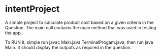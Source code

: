 # intentProject
A simple project to calculate product cost based on a given criteria in the Question. The main call contains the main method that was used in testing the app. 

To RUN it, simple run javac Main.java TerminalProgam.java, then run java Main. It should display the outputs as required in the question.
